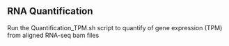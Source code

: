 ## RNA Quantification 

Run the Quantification_TPM.sh script to quantify of gene expression (TPM) from aligned RNA-seq bam files 
